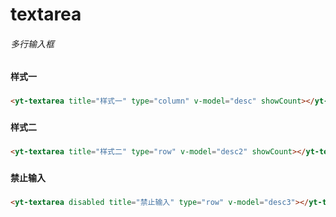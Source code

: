 # textarea
###### 多行输入框
###
#### 样式一
###
```html
<yt-textarea title="样式一" type="column" v-model="desc" showCount></yt-textarea>
```
###
#### 样式二
###
```html
<yt-textarea title="样式二" type="row" v-model="desc2" showCount></yt-textarea>
```
###
#### 禁止输入
###
```html
<yt-textarea disabled title="禁止输入" type="row" v-model="desc3"></yt-textarea>
```
